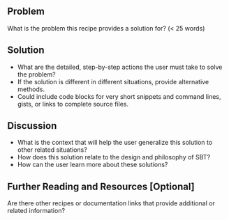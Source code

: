 
## Problem
What is the problem this recipe provides a solution for? (< 25 words)

## Solution
* What are the detailed, step-by-step actions the user must take to solve the problem?  
* If the solution is different in different situations, provide alternative methods.
* Could include code blocks for very short snippets and command lines, gists, or links to complete source files.

## Discussion
* What is the context that will help the user generalize this solution to other related situations? 
* How does this solution relate to the design and philosophy of SBT?
* How can the user learn more about these solutions?

## Further Reading and Resources [Optional]
Are there other recipes or documentation links that provide additional or related information?